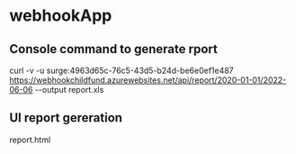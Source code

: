 # webhookApp

## Console command to generate rport
curl -v -u surge:4963d65c-76c5-43d5-b24d-be6e0ef1e487 https://webhookchildfund.azurewebsites.net/api/report/2020-01-01/2022-06-06 --output report.xls

## UI report gereration 
report.html 